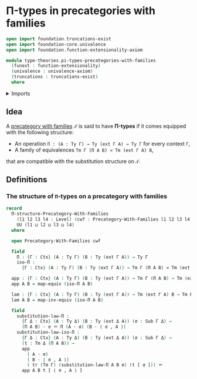 # Π-types in precategories with families

```agda
open import foundation.truncations-exist
open import foundation-core.univalence
open import foundation.function-extensionality-axiom

module type-theories.pi-types-precategories-with-families
  (funext : function-extensionality)
  (univalence : univalence-axiom)
  (truncations : truncations-exist)
  where
```

<details><summary>Imports</summary>

```agda
open import foundation.equivalences funext
open import foundation.identity-types funext
open import foundation.transport-along-identifications
open import foundation.universe-levels

open import type-theories.precategories-with-families funext univalence truncations
```

</details>

## Idea

A [precategory with families](type-theories.precategories-with-families.md) `𝒯`
is said to have **Π-types** if it comes equipped with the following structure:

- An operation `Π : (A : Ty Γ) → Ty (ext Γ A) → Ty Γ` for every context `Γ`,
- A family of equivalences `Tm Γ (Π A B) ≃ Tm (ext Γ A) B`,

that are compatible with the substitution structure on `𝒯`.

## Definitions

### The structure of `Π`-types on a precategory with families

```agda
record
  Π-structure-Precategory-With-Families
    (l1 l2 l3 l4 : Level) (cwf : Precategory-With-Families l1 l2 l3 l4) :
    UU (l1 ⊔ l2 ⊔ l3 ⊔ l4)
  where

  open Precategory-With-Families cwf

  field
    Π : {Γ : Ctx} (A : Ty Γ) (B : Ty (ext Γ A)) → Ty Γ
    iso-Π :
      {Γ : Ctx} (A : Ty Γ) (B : Ty (ext Γ A)) → Tm Γ (Π A B) ≃ Tm (ext Γ A) B

  app : {Γ : Ctx} (A : Ty Γ) (B : Ty (ext Γ A)) → Tm Γ (Π A B) → Tm (ext Γ A) B
  app A B = map-equiv (iso-Π A B)

  lam : {Γ : Ctx} (A : Ty Γ) (B : Ty (ext Γ A)) → Tm (ext Γ A) B → Tm Γ (Π A B)
  lam A B = map-inv-equiv (iso-Π A B)

  field
    substitution-law-Π :
      {Γ Δ : Ctx} (A : Ty Δ) (B : Ty (ext Δ A)) (σ : Sub Γ Δ) →
      (Π A B) · σ ＝ Π (A · σ) (B · ⟨ σ , A ⟩)
    substitution-law-iso-Π :
      {Γ Δ : Ctx} (A : Ty Δ) (B : Ty (ext Δ A)) (σ : Sub Γ Δ) →
      (t : Tm Δ (Π A B)) →
      app
        ( A · σ)
        ( B · ⟨ σ , A ⟩)
        ( tr (Tm Γ) (substitution-law-Π A B σ) (t [ σ ])) ＝
      app A B t [ ⟨ σ , A ⟩ ]
```
